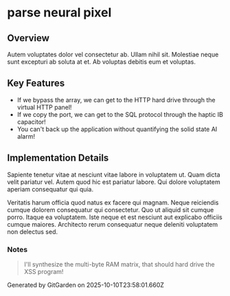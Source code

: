# parse neural pixel

## Overview
Autem voluptates dolor vel consectetur ab. Ullam nihil sit. Molestiae neque sunt excepturi ab soluta at et. Ab voluptas debitis eum et voluptas.

## Key Features
- If we bypass the array, we can get to the HTTP hard drive through the virtual HTTP panel!
- If we copy the port, we can get to the SQL protocol through the haptic IB capacitor!
- You can't back up the application without quantifying the solid state AI alarm!

## Implementation Details
Sapiente tenetur vitae at nesciunt vitae labore in voluptatem ut. Quam dicta velit pariatur vel. Autem quod hic est pariatur labore. Qui dolore voluptatem aperiam consequatur qui quia.
 Veritatis harum officia quod natus ex facere qui magnam. Neque reiciendis cumque dolorem consequatur qui consectetur. Quo ut aliquid sit cumque porro. Itaque ea voluptatem. Iste neque et est nesciunt aut explicabo officiis cumque maiores. Architecto rerum consequatur neque deleniti voluptatem non delectus sed.

### Notes
> I'll synthesize the multi-byte RAM matrix, that should hard drive the XSS program!

Generated by GitGarden on 2025-10-10T23:58:01.660Z
